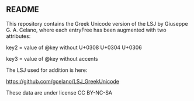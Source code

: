 ## README

This repository contains the Greek Unicode version of the LSJ by Giuseppe G. A. Celano, where each entryFree has been augmented with two attributes:

key2 = value of @key without U+0308 U+0304 U+0306

key3 = value of @key without accents

The LSJ used for addition is here:

https://github.com/gcelano/LSJ_GreekUnicode

These data are under license CC BY-NC-SA 


